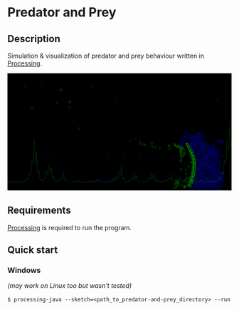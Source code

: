 # Predator and Prey

## Description
Simulation &amp; visualization of predator and prey behaviour written in [Processing](https://processing.org).

![](thumbnail.png)

## Requirements
[Processing](https://processing.org) is required to run the program.

## Quick start
### Windows
*(may work on Linux too but wasn't tested)*
```console
$ processing-java --sketch=<path_to_predator-and-prey_directory> --run
```
